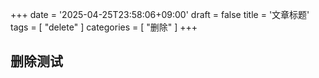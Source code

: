 +++
date = '2025-04-25T23:58:06+09:00'
draft = false
title = '文章标题'
tags = [ "delete" ]
categories = [ "删除" ]
+++

## 删除测试